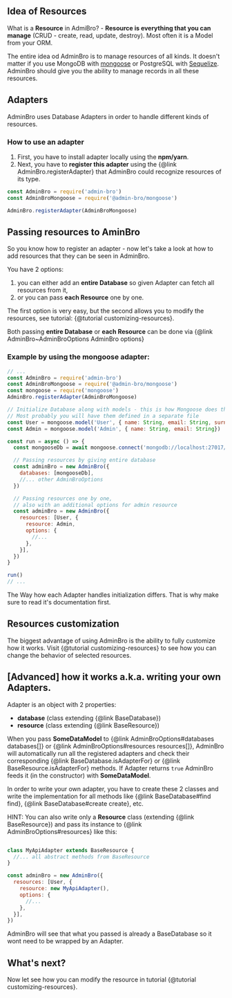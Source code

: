 ## Idea of Resources

What is a __Resource__ in AdmiBro? - __Resource is everything that you can manage__
(CRUD - create, read, update, destroy). Most often it is a Model from your ORM.

The entire idea od AdminBro is to manage resources of all kinds. It doesn't matter if you
use MongoDB with [mongoose](http://mongoosejs.com) or PostgreSQL with [Sequelize](http://sequelizejs.com).
AdminBro should give you the ability to manage records in all these resources.

## Adapters

AdminBro uses Database Adapters in order to handle different kinds of resources.

### How to use an adapter

1. First, you have to install adapter locally using the __npm/yarn__.
2. Next, you have to __register this adapter__ using the {@link AdminBro.registerAdapter} 
that AdminBro could recognize resources of its type.

```javascript
const AdminBro = require('admin-bro')
const AdminBroMongoose = require('@admin-bro/mongoose')

AdminBro.registerAdapter(AdminBroMongoose)
```

## Passing resources to AminBro

So you know how to register an adapter - now let's take a look at how to add resources that
they can be seen in AdminBro.

You have 2 options:

1. you can either add an __entire Database__ so given Adapter can fetch all resources from it, 
2. or you can pass __each Resource__ one by one.

The first option is very easy, but the second allows you to modify the resources, see tutorial: {@tutorial customizing-resources}.

Both passing __entire Database__ or __each Resource__ can be done via {@link AdminBro~AdminBroOptions AdminBro options}

### Example by using the mongoose adapter:

```javascript
// ...
const AdminBro = require('admin-bro')
const AdminBroMongoose = require('@admin-bro/mongoose')
const mongoose = require('mongoose')
AdminBro.registerAdapter(AdminBroMongoose)

// Initialize Database along with models - this is how Mongoose does this.
// Most probably you will have them defined in a separate file
const User = mongoose.model('User', { name: String, email: String, surname: String })
const Admin = mongoose.model('Admin', { name: String, email: String})

const run = async () => {
  const mongooseDb = await mongoose.connect('mongodb://localhost:27017/test', { useNewUrlParser: true })

  // Passing resources by giving entire database
  const adminBro = new AdminBro({
    databases: [mongooseDb],
    //... other AdminBroOptions
  })

  // Passing resources one by one,
  // also with an additional options for admin resource
  const adminBro = new AdminBro({
    resources: [User, {
      resource: Admin,
      options: {
        //...
      },
    }],
  })
}

run()
// ...
```

The Way how each Adapter handles initialization differs. That is why make sure to read it's documentation first.

## Resources customization

The biggest advantage of using AdminBro is the ability to fully customize how it works. Visit {@tutorial customizing-resources} to see how you can change the behavior of selected resources.

## [Advanced] how it works a.k.a. writing your own Adapters.

Adapter is an object with 2 properties:

* **database** (class extending {@link BaseDatabase})
* **resource** (class extending {@link BaseResource})

When you pass **SomeDataModel** to {@link AdminBroOptions#databases databases[]} or {@link AdminBroOptions#resources resources[]}, AdminBro will automatically run all the registered adapters and check
their corresponding {@link BaseDatabase.isAdapterFor} or {@link BaseResource.isAdapterFor} methods. If Adapter returns `true` AdminBro feeds it (in the constructor) with **SomeDataModel**.

In order to write your own adapter, you have to create these 2 classes and write the implementation for all
methods like {@link BaseDatabase#find find}, {@link BaseDatabase#create create}, etc.

HINT: You can also write only a **Resource** class (extending {@link BaseResource}) and pass its instance
to {@link AdminBroOptions#resources} like this:

```javascript

class MyApiAdapter extends BaseResource {
  //... all abstract methods from BaseResource
}

const adminBro = new AdminBro({
  resources: [User, {
    resource: new MyApiAdapter(),
    options: {
      //...
    },
  }],
})
```

AdminBro will see that what you passed is already a BaseDatabase so it wont need to be wrapped by an Adapter.

## What's next?

Now let see how you can modify the resource in tutorial {@tutorial customizing-resources}.
